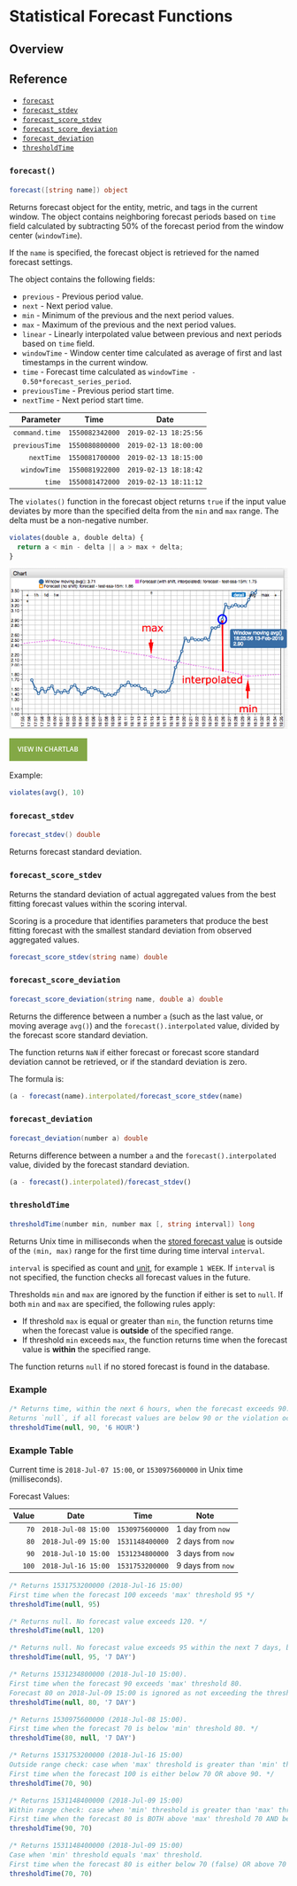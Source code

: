 # Statistical Forecast Functions

## Overview

## Reference

* [`forecast`](#forecast)
* [`forecast_stdev`](#forecast_stdev)
* [`forecast_score_stdev`](#forecast_score_stdev)
* [`forecast_score_deviation`](#forecast_score_deviation)
* [`forecast_deviation`](#forecast_deviation)
* [`thresholdTime`](#thresholdtime)

### `forecast()`

```csharp
forecast([string name]) object
```

Returns forecast object for the entity, metric, and tags in the current window. The object contains neighboring forecast periods based on `time` field calculated by subtracting 50% of the forecast period from the window center (`windowTime`).

If the `name` is specified, the forecast object is retrieved for the named forecast settings.

The object contains the following fields:

* `previous` - Previous period value.
* `next` - Next period value.
* `min` - Minimum of the previous and the next period values.
* `max` - Maximum of the previous and the next period values.
* `linear` - Linearly interpolated value between previous and next periods based on `time` field.
* `windowTime` - Window center time calculated as average of first and last timestamps in the current window.
* `time` - Forecast time calculated as `windowTime - 0.50*forecast_series_period`.
* `previousTime` - Previous period start time.
* `nextTime` - Next period start time.

| **Parameter** | **Time** | **Date**  |
|---:|---|---|
| `command.time` | `1550082342000` | `2019-02-13 18:25:56` |
| `previousTime` | `1550080800000` | `2019-02-13 18:00:00` |
| `nextTime` | `1550081700000` | `2019-02-13 18:15:00` |
| `windowTime` | `1550081922000` | `2019-02-13 18:18:42` |
| `time` | `1550081472000` | `2019-02-13 18:11:12` |

The `violates()` function in the forecast object returns `true` if the input value deviates by more than the specified delta from the `min` and `max` range. The delta must be a non-negative number.

```javascript
violates(double a, double delta) {
  return a < min - delta || a > max + delta;
}
```

![](./images/forecast-interpolate.png)

[![](../images/button.png)](https://apps.axibase.com/chartlab/4d42110e/12/)

Example:

```javascript
violates(avg(), 10)
```

### `forecast_stdev`

```csharp
forecast_stdev() double
```

Returns forecast standard deviation.

### `forecast_score_stdev`

Returns the standard deviation of actual aggregated values from the best fitting forecast values within the scoring interval.

Scoring is a procedure that identifies parameters that produce the best fitting forecast with the smallest standard deviation from observed aggregated values.

```csharp
forecast_score_stdev(string name) double
```

### `forecast_score_deviation`

```csharp
forecast_score_deviation(string name, double a) double
```

Returns the difference between a number `a` (such as the last value, or moving average `avg()`) and the `forecast().interpolated` value, divided by the forecast score standard deviation.

The function returns `NaN` if either forecast or forecast score standard deviation cannot be retrieved, or if the standard deviation is zero.

The formula is:

```javascript
(a - forecast(name).interpolated/forecast_score_stdev(name)
```

### `forecast_deviation`

```csharp
forecast_deviation(number a) double
```

Returns difference between a number `a` and the `forecast().interpolated` value, divided by the forecast standard deviation.

```javascript
(a - forecast().interpolated)/forecast_stdev()
```

### `thresholdTime`

```csharp
thresholdTime(number min, number max [, string interval]) long
```

Returns Unix time in milliseconds when the [stored forecast value](../forecasting/README.md) is outside of the `(min, max)` range for the first time during time interval `interval`.

`interval` is specified as count and [unit](../api/data/series/time-unit.md), for example `1 WEEK`. If `interval` is not specified, the function checks all forecast values in the future.

Thresholds `min` and `max` are ignored by the function if either is set to `null`. If both `min` and `max` are specified, the following rules apply:

* If threshold `max` is equal or greater than `min`, the function returns time when the forecast value is **outside** of the specified range.
* If threshold `min` exceeds `max`, the function returns time when the forecast value is **within** the specified range.

The function returns `null` if no stored forecast is found in the database.

### Example

```javascript
/* Returns time, within the next 6 hours, when the forecast exceeds 90.
Returns `null`, if all forecast values are below 90 or the violation occurs after the `6 HOUR` window. */
thresholdTime(null, 90, '6 HOUR')
```

### Example Table

Current time is `2018-Jul-07 15:00`, or `1530975600000` in Unix time (milliseconds).

Forecast Values:

| **Value** | **Date** | **Time**  | **Note** |
|---:|---|---|---|
| `70` | `2018-Jul-08 15:00` | `1530975600000` | 1 day from `now` |
| `80` | `2018-Jul-09 15:00` | `1531148400000` | 2 days from `now` |
| `90` | `2018-Jul-10 15:00` | `1531234800000` | 3 days from `now` |
| `100` | `2018-Jul-16 15:00` | `1531753200000` | 9 days from `now` |

```javascript
/* Returns 1531753200000 (2018-Jul-16 15:00)
First time when the forecast 100 exceeds 'max' threshold 95 */
thresholdTime(null, 95)
```

```javascript
/* Returns null. No forecast value exceeds 120. */
thresholdTime(null, 120)
```

```javascript
/* Returns null. No forecast value exceeds 95 within the next 7 days, by 2018-Jul-14 15:00. */
thresholdTime(null, 95, '7 DAY')
```

```javascript
/* Returns 1531234800000 (2018-Jul-10 15:00).
First time when the forecast 90 exceeds 'max' threshold 80.
Forecast 80 on 2018-Jul-09 15:00 is ignored as not exceeding the threshold. */
thresholdTime(null, 80, '7 DAY')
```

```javascript
/* Returns 1530975600000 (2018-Jul-08 15:00).
First time when the forecast 70 is below 'min' threshold 80. */
thresholdTime(80, null, '7 DAY')
```

```javascript
/* Returns 1531753200000 (2018-Jul-16 15:00)
Outside range check: case when 'max' threshold is greater than 'min' threshold.
First time when the forecast 100 is either below 70 OR above 90. */
thresholdTime(70, 90)
```

```javascript
/* Returns 1531148400000 (2018-Jul-09 15:00)
Within range check: case when 'min' threshold is greater than 'max' threshold.
First time when the forecast 80 is BOTH above 'max' threshold 70 AND below 'min' threshold 90. */
thresholdTime(90, 70)
```

```javascript
/* Returns 1531148400000 (2018-Jul-09 15:00)
Case when 'min' threshold equals 'max' threshold.
First time when the forecast 80 is either below 70 (false) OR above 70 (true). */
thresholdTime(70, 70)
```
